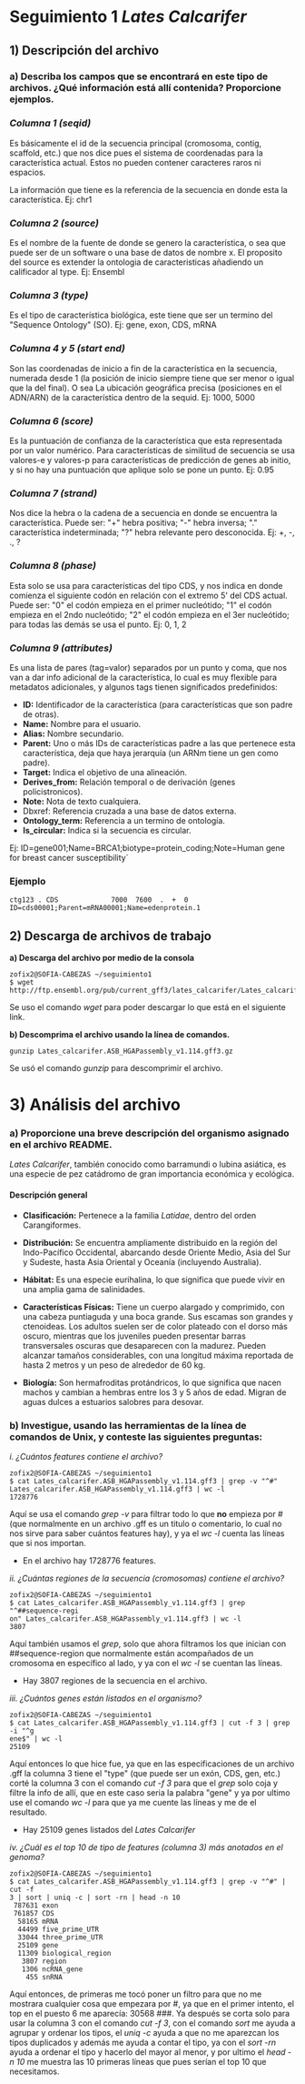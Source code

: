 # Seguimiento 1 _Lates Calcarifer_

## 1) Descripción del archivo
### **a) Describa los campos que se encontrará en este tipo de archivos. ¿Qué información está allí contenida? Proporcione ejemplos.**

### *Columna 1 (seqid)*

Es básicamente el id de la secuencia principal (cromosoma, contig, scaffold, etc.) que nos dice pues el sistema de coordenadas para la característica actual. Estos no pueden contener caracteres raros ni espacios.

La información que tiene es la referencia de la secuencia en donde esta la característica. Ej: chr1

### *Columna 2 (source)*

Es el nombre de la fuente de donde se genero la característica, o sea que puede ser de un software o una base de datos de nombre x. El proposito del source es extender la ontologia de caracteristicas añadiendo un calificador al type. 
Ej: Ensembl

### *Columna 3 (type)*

Es el tipo de característica biológica, este tiene que ser un termino del "Sequence Ontology" (SO).
Ej: gene, exon, CDS, mRNA

### *Columna 4 y 5 (start end)*

Son las coordenadas de inicio a fin de la característica en la secuencia, numerada desde 1 (la posición de inicio siempre tiene que ser menor o igual que la del final). O sea La ubicación geográfica precisa (posiciones en el ADN/ARN) de la característica dentro de la sequid.
Ej: 1000, 5000


### *Columna 6 (score)*

Es la puntuación de confianza de la característica que esta representada por un valor numérico. Para características de similitud de secuencia se usa valores-e y valores-p para características de predicción de genes ab initio, y si no hay una puntuación que aplique solo se pone un punto.
Ej: 0.95


### *Columna 7 (strand)*

Nos dice la hebra o la cadena de a secuencia en donde se encuentra la característica. Puede ser: "+" hebra positiva; "-" hebra inversa; "." característica indeterminada; "?" hebra relevante pero desconocida.
Ej: +, -, ., ?


### *Columna 8 (phase)*

Esta solo se usa para características del tipo CDS, y nos indica en donde comienza el siguiente codón en relación con el extremo 5' del CDS actual. Puede ser: "0" el codón empieza en el primer nucleótido; "1" el codón empieza en el 2ndo nucleótido; "2" el codón empieza en el 3er nucleótido; para todas las demás se usa el punto.
Ej: 0, 1, 2


### *Columna 9 (attributes)*

Es una lista de pares (tag=valor) separados por un punto y coma, que nos van a dar info adicional de la característica, lo cual es muy flexible para metadatos adicionales, y algunos tags tienen significados predefinidos:
* **ID:** Identificador de la característica (para características que son padre de otras).
* **Name:** Nombre para el usuario.
* **Alias:** Nombre secundario.
* **Parent:** Uno o más IDs de características padre a las que pertenece esta característica, deja que haya jerarquía (un ARNm tiene un gen como padre).
* **Target:** Indica el objetivo de una alineación.
* **Derives_from:** Relación temporal o de derivación (genes policistronicos).
* **Note:** Nota de texto cualquiera.
* Dbxref: Referencia cruzada a una base de datos externa.
* **Ontology_term:** Referencia a un termino de ontología.
* **Is_circular:** Indica si la secuencia es circular.

Ej: ID=gene001;Name=BRCA1;biotype=protein_coding;Note=Human gene for breast cancer susceptibility`


### **Ejemplo**

```
ctg123 . CDS             7000  7600  .  +  0  ID=cds00001;Parent=mRNA00001;Name=edenprotein.1
```

## 2) Descarga de archivos de trabajo


**a) Descarga del archivo por medio de la consola**

```
zofix2@SOFIA-CABEZAS ~/seguimiento1
$ wget http://ftp.ensembl.org/pub/current_gff3/lates_calcarifer/Lates_calcarifer.ASB_HGAPassembly_v1.114.gff3.gz
```

Se uso el comando _wget_ para poder descargar lo que está en el siguiente link.



**b) Descomprima el archivo usando la línea de comandos.**

```
gunzip Lates_calcarifer.ASB_HGAPassembly_v1.114.gff3.gz
```
Se usó el comando _gunzip_ para descomprimir el archivo.


# 3) Análisis del archivo

### **a) Proporcione una breve descripción del organismo asignado en el archivo README.**

_Lates Calcarifer_, también conocido como barramundi o lubina asiática, es una especie de pez catádromo de gran importancia económica y ecológica.



#### **Descripción general**

- **Clasificación:** Pertenece a la familia _Latidae_, dentro del orden Carangiformes.

- **Distribución:** Se encuentra ampliamente distribuido en la región del Indo-Pacífico Occidental, abarcando desde Oriente Medio, Asia del Sur y Sudeste, hasta Asia Oriental y Oceanía (incluyendo Australia).

- **Hábitat:** Es una especie eurihalina, lo que significa que puede vivir en una amplia gama de salinidades. 

- **Características Físicas:** Tiene un cuerpo alargado y comprimido, con una cabeza puntiaguda y una boca grande. Sus escamas son grandes y ctenoideas. Los adultos suelen ser de color plateado con el dorso más oscuro, mientras que los juveniles pueden presentar barras transversales oscuras que desaparecen con la madurez. Pueden alcanzar tamaños considerables, con una longitud máxima reportada de hasta 2 metros y un peso de alrededor de 60 kg.

- **Biología:** Son hermafroditas protándricos, lo que significa que nacen machos y cambian a hembras entre los 3 y 5 años de edad. Migran de aguas dulces a estuarios salobres para desovar.


### **b) Investigue, usando las herramientas de la línea de comandos de Unix, y conteste las siguientes preguntas:**

*i. ¿Cuántos features contiene el archivo?*

```
zofix2@SOFIA-CABEZAS ~/seguimiento1
$ cat Lates_calcarifer.ASB_HGAPassembly_v1.114.gff3 | grep -v "^#" Lates_calcarifer.ASB_HGAPassembly_v1.114.gff3 | wc -l
1728776
```

Aquí se usa el comando _grep -v_ para filtrar todo lo que **no** empieza por # (que normalmente en un archivo .gff es un titulo o comentario, lo cual no nos sirve para saber cuántos features hay), y ya el _wc -l_ cuenta las líneas que si nos importan.

* En el archivo hay 1728776 features.

*ii. ¿Cuántas regiones de la secuencia (cromosomas) contiene el archivo?*

```
zofix2@SOFIA-CABEZAS ~/seguimiento1
$ cat Lates_calcarifer.ASB_HGAPassembly_v1.114.gff3 | grep "^##sequence-regi
on" Lates_calcarifer.ASB_HGAPassembly_v1.114.gff3 | wc -l
3807
```

Aquí también usamos el _grep_, solo que ahora filtramos los que inician con ##sequence-region que normalmente están acompañados de un cromosoma en específico al lado, y ya con el _wc -l_ se cuentan las líneas.

* Hay 3807 regiones de la secuencia en el archivo.

*iii. ¿Cuántos genes están listados en el organismo?*

```
zofix2@SOFIA-CABEZAS ~/seguimiento1
$ cat Lates_calcarifer.ASB_HGAPassembly_v1.114.gff3 | cut -f 3 | grep -i "^g
ene$" | wc -l
25109
```

Aquí entonces lo que hice fue, ya que en las especificaciones de un archivo .gff la columna 3 tiene el "type" (que puede ser un exón, CDS, gen, etc.) corté la columna 3 con el comando _cut -f 3_ para que el _grep_ solo coja y filtre la info de allí, que en este caso seria la palabra "gene" y ya por ultimo use el comando _wc -l_ para que ya me cuente las líneas y me de el resultado.

* Hay 25109 genes listados del _Lates Calcarifer_ 

*iv. ¿Cuál es el top 10 de tipo de features (columna 3 más anotados en el genoma?*

```
zofix2@SOFIA-CABEZAS ~/seguimiento1
$ cat Lates_calcarifer.ASB_HGAPassembly_v1.114.gff3 | grep -v "^#" | cut -f
3 | sort | uniq -c | sort -rn | head -n 10
 787631 exon
 761857 CDS
  58165 mRNA
  44499 five_prime_UTR
  33044 three_prime_UTR
  25109 gene
  11309 biological_region
   3807 region
   1306 ncRNA_gene
    455 snRNA
```

Aquí entonces, de primeras me tocó poner un filtro para que no me mostrara cualquier cosa que empezara por #, ya que en el primer intento, el top en el puesto 6 me aparecía: 30568 ###. Ya después se corta solo para usar la columna 3 con el comando _cut -f 3_, con el comando _sort_ me ayuda a agrupar y ordenar los tipos, el _uniq -c_ ayuda a que no me aparezcan los tipos duplicados y además me ayuda a contar el tipo, ya con el _sort -rn_ ayuda a ordenar el tipo y hacerlo del mayor al menor, y por ultimo el _head -n 10_ me muestra las 10 primeras líneas que pues serían el top 10 que necesitamos. 
